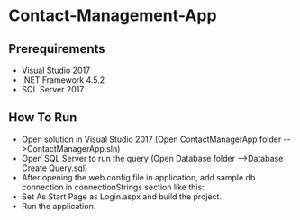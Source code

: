 # Contact-Management-App

## Prerequirements

* Visual Studio 2017
* .NET Framework 4.5.2
* SQL Server 2017

## How To Run

* Open solution in Visual Studio 2017 (Open ContactManagerApp folder -->ContactManagerApp.sln)
* Open SQL Server to run the query (Open Database folder -->Database Create Query.sql)
* After opening the web.config file in application, add sample db connection in connectionStrings section like this:
  <connectionStrings>
    <add name="ConnectionStr"
      connectionString="data source=DatabaseServerName; initial catalog=ContactsApp; user id=YourUserName; password=yourpassword; MultipleActiveResultSets=True;"
      providerName="DbClient.Sql; Connection Timeout=6000"/>
  </connectionStrings>
* Set As Start Page as Login.aspx and build the project.
* Run the application.
